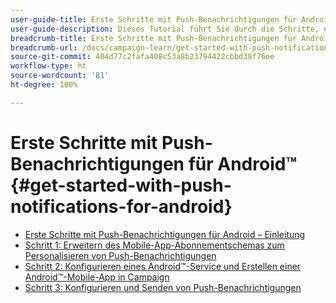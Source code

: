 ```yaml
---
user-guide-title: Erste Schritte mit Push-Benachrichtigungen für Android in Campaign Classic
user-guide-description: Dieses Tutorial führt Sie durch die Schritte, die zum Senden von Push-Benachrichtigungen von Adobe Campaign an eine Android-Mobile-App erforderlich sind.
breadcrumb-title: Erste Schritte mit Push-Benachrichtigungen für Android
breadcrumb-url: /docs/campaign-learn/get-started-with-push-notifications-for-android/introduction.html
source-git-commit: 404d77c2fafa408c53a8b23794422cbbd38f76ee
workflow-type: ht
source-wordcount: '81'
ht-degree: 100%

---
```



# Erste Schritte mit Push-Benachrichtigungen für Android™ {#get-started-with-push-notifications-for-android}

+ [Erste Schritte mit Push-Benachrichtigungen für Android – Einleitung](/help/tutorial-get-started-with-push-notifications-for-android/introduction.md)
+ [Schritt 1: Erweitern des Mobile-App-Abonnementschemas zum Personalisieren von Push-Benachrichtigungen](/help/tutorial-get-started-with-push-notifications-for-android/extend-the-app-subscription-schema.md)
+ [Schritt 2: Konfigurieren eines Android™-Service und Erstellen einer Android™-Mobile-App in Campaign](/help/tutorial-get-started-with-push-notifications-for-android/configure-an-android-service-in-campaign.md)
+ [Schritt 3: Konfigurieren und Senden von Push-Benachrichtigungen](/help/tutorial-get-started-with-push-notifications-for-android/configure-and-send-push-notifications.md)
